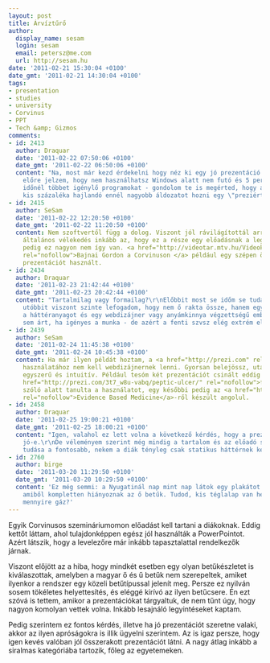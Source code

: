 ```yaml
---
layout: post
title: Árvíztűrő
author:
  display_name: sesam
  login: sesam
  email: petersz@me.com
  url: http://sesam.hu
date: '2011-02-21 15:30:04 +0100'
date_gmt: '2011-02-21 14:30:04 +0100'
tags:
- presentation
- studies
- university
- Corvinus
- PPT
- Tech &amp; Gizmos
comments:
- id: 2413
  author: Draquar
  date: '2011-02-22 07:50:06 +0100'
  date_gmt: '2011-02-22 06:50:06 +0100'
  content: "Na, most már kezd érdekelni hogy néz ki egy jó prezentáció szerinted?\r\nÉs
    előre jelzem, hogy nem használhatsz Windows alatt nem futó és 5 perc tanulási
    időnél többet igénylő programokat - gondolom te is megérted, hogy az emberek igen
    kis százaléka hajlandó ennél nagyobb áldozatot hozni egy \"preziért\"..."
- id: 2415
  author: SeSam
  date: '2011-02-22 12:20:50 +0100'
  date_gmt: '2011-02-22 11:20:50 +0100'
  content: Nem szoftvertől függ a dolog. Viszont jól rávilágítottál arra, hogy az
    általános vélekedés inkább az, hogy ez a része egy előadásnak a legkevésbé fontosabb,
    pedig ez nagyon nem így van. <a href="http://videotar.mtv.hu/Videok/2009/11/24/21/A_Miniszterelnok_eloadasa_a_Corvinus_Egyetemen_2009.aspx"
    rel="nofollow">Bajnai Gordon a Corvinuson </a> például egy szépen összerakott
    prezentációt használt.
- id: 2434
  author: Draquar
  date: '2011-02-23 21:42:44 +0100'
  date_gmt: '2011-02-23 20:42:44 +0100'
  content: "Tartalmilag vagy formailag?\r\nElőbbit most se időm se tudásom megítélni;
    utóbbit viszont szinte lefogadom, hogy nem ő rakta össze, hanem egy stáb nyomta
    a háttéranyagot és egy webdizájner vagy anyámkinnya végzettségű ember összepakolta.\r\n\r\nSzerintem
    sem árt, ha igényes a munka - de azért a fenti szvsz elég extrém elvárás egy hallgatótól..."
- id: 2439
  author: SeSam
  date: '2011-02-24 11:45:38 +0100'
  date_gmt: '2011-02-24 10:45:38 +0100'
  content: Ha már ilyen példát hoztam, a <a href="http://prezi.com" rel="nofollow">prezi.com</a>
    használatához nem kell webdizájnernek lenni. Gyorsan belejössz, utána meg roppant
    egyszerű és intuitív. Például tesóm két prezentációt csinált eddig vele. A <a
    href="http://prezi.com/3t7_w8u-vabq/peptic-ulcer/" rel="nofollow">fekélybetegségről</a>
    szóló alatt tanulta a használatot, egy későbbi pedig az <a href="http://prezi.com/ggxtfkd6mfhu/evidence-based-medicine/"
    rel="nofollow">Evidence Based Medicine</a>-ről készült angolul.
- id: 2458
  author: Draquar
  date: '2011-02-25 19:00:21 +0100'
  date_gmt: '2011-02-25 18:00:21 +0100'
  content: "Igen, valahol ez lett volna a következő kérdés, hogy a prezi.com elég
    jó-e.\r\nDe véleményem szerint még mindig a tartalom és az előadó személye és
    tudása a fontosabb, nekem a diák tényleg csak statikus háttérnek kellenek..."
- id: 2760
  author: birge
  date: '2011-03-20 11:29:50 +0100'
  date_gmt: '2011-03-20 10:29:50 +0100'
  content: 'Ez még semmi: a Nyugatinál nap mint nap látok egy plakátot (vmi wellness-szálloda)
    amiből kompletten hiányoznak az ő betűk. Tudod, kis téglalap van helyettük. Az
    mennyire gáz?'
---
```


Egyik Corvinusos szemináriumomon előadást kell tartani a diákoknak. Eddig kettőt láttam, ahol tulajdonképpen egész jól használták a PowerPointot. Azért látszik, hogy a levelezőre már inkább tapasztalattal rendelkezők járnak.

Viszont előjött az a hiba, hogy mindkét esetben egy olyan betűkészletet is kiválaszottak, amelyben a magyar ő és ű betűk nem szerepeltek, amiket ilyenkor a rendszer egy közeli betűtípussal jelenít meg. Persze ez nyilván sosem tökéletes helyettesítés, és eléggé kirívó az ilyen betűcsere. Én ezt szóvá is tettem, amikor a prezentációkat tárgyaltuk, de nem tűnt úgy, hogy nagyon komolyan vettek volna. Inkább lesajnáló legyintéseket kaptam.

Pedig szerintem ez fontos kérdés, illetve ha jó prezentációt szeretne valaki, akkor az ilyen apróságokra is illik ügyelni szerintem. Az is igaz persze, hogy igen kevés valóban jól összerakott prezentációt látni. A nagy átlag inkább a siralmas kategóriába tartozik, főleg az egyetemeken.
